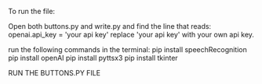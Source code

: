 To run the file:

Open both buttons.py and write.py and find the line that reads: openai.api_key = 'your api key'
replace 'your api key' with your own api key.

run the following commands in the terminal:
pip install speechRecognition
pip install openAI
pip install pyttsx3
pip install tkinter


RUN THE BUTTONS.PY FILE